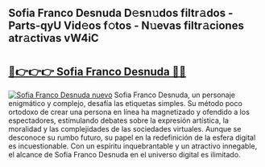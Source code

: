 ## Sofia Franco Desnuda D𝚎sn𝚞dos filtr𝚊dos - Parts-qyU Vid𝚎os f𝚘tos - N𝚞evas filtr𝚊ciones atr𝚊ctivas vW4iC

# <h2><a href="http://mbaf50v.tromn.icu/?c=Sofia+Franco+Desnuda">🔗👉👉👉 Sofia Franco Desnuda 🔗🔗</a></h2>

[![Sofia Franco Desnuda nuevo](https://i.imgur.com/pEAQMta.gif)](http://mbaf50v.tromn.icu/?c=Sofia+Franco+Desnuda)
Sofia Franco Desnuda, un personaje enigmático y complejo, desafía las etiquetas simples. Su método poco ortodoxo de crear una persona en línea ha magnetizado y ofendido a los espectadores, estimulando debates sobre la expresión artística, la moralidad y las complejidades de las sociedades virtuales. Aunque se desconoce su rumbo futuro, su papel en la redefinición de la esfera digital es incuestionable. Con un espíritu inquebrantable y un atractivo innegable, el alcance de Sofia Franco Desnuda en el universo digital es ilimitado.
